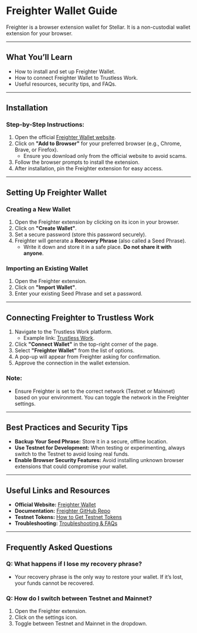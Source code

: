 # Freighter Wallet Guide

Freighter is a browser extension wallet for Stellar. It is a non-custodial wallet extension for your browser. 

---

## **What You’ll Learn**
- How to install and set up Freighter Wallet.
- How to connect Freighter Wallet to Trustless Work.
- Useful resources, security tips, and FAQs.

---

## **Installation**

### **Step-by-Step Instructions:**
1. Open the official [Freighter Wallet website](https://www.freighter.app/).
2. Click on **"Add to Browser"** for your preferred browser (e.g., Chrome, Brave, or Firefox).
   - Ensure you download only from the official website to avoid scams.
3. Follow the browser prompts to install the extension.
4. After installation, pin the Freighter extension for easy access.

---

## **Setting Up Freighter Wallet**

### **Creating a New Wallet**
1. Open the Freighter extension by clicking on its icon in your browser.
2. Click on **"Create Wallet"**.
3. Set a secure password (store this password securely).
4. Freighter will generate a **Recovery Phrase** (also called a Seed Phrase).
   - Write it down and store it in a safe place. **Do not share it with anyone**.

### **Importing an Existing Wallet**
1. Open the Freighter extension.
2. Click on **"Import Wallet"**.
3. Enter your existing Seed Phrase and set a password.

---

## **Connecting Freighter to Trustless Work**

1. Navigate to the Trustless Work platform.
   - Example link: [Trustless Work](https://dapp.trustlesswork.com/).
2. Click **"Connect Wallet"** in the top-right corner of the page.
3. Select **"Freighter Wallet"** from the list of options.
4. A pop-up will appear from Freighter asking for confirmation.
5. Approve the connection in the wallet extension.  

### **Note:** 
- Ensure Freighter is set to the correct network (Testnet or Mainnet) based on your environment. You can toggle the network in the Freighter settings.

---

## **Best Practices and Security Tips**

- **Backup Your Seed Phrase:** Store it in a secure, offline location.
- **Use Testnet for Development:** When testing or experimenting, always switch to the Testnet to avoid losing real funds.
- **Enable Browser Security Features:** Avoid installing unknown browser extensions that could compromise your wallet.

---

## **Useful Links and Resources**

- **Official Website:** [Freighter Wallet](https://www.freighter.app/)
- **Documentation:** [Freighter GitHub Repo](https://github.com/stellar/freighter)
- **Testnet Tokens:** [How to Get Testnet Tokens](../testnet-tokens.md)
- **Troubleshooting:** [Troubleshooting & FAQs](../troubleshooting.md)

---

## **Frequently Asked Questions**

### **Q: What happens if I lose my recovery phrase?**
- Your recovery phrase is the only way to restore your wallet. If it’s lost, your funds cannot be recovered.

### **Q: How do I switch between Testnet and Mainnet?**
1. Open the Freighter extension.
2. Click on the settings icon.
3. Toggle between Testnet and Mainnet in the dropdown.
